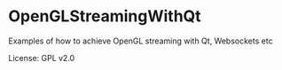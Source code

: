 # OpenGLStreamingWithQt
Examples of how to achieve OpenGL streaming with Qt, Websockets etc


License: GPL v2.0
